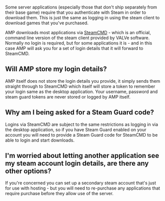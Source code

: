 Some server applications (especially those that don't ship separately from their base game) require that you authenticate with Steam in order to download them. This is just the same as logging in using the steam client to download games that you've purchased.

AMP downloads most applications via [SteamCMD](https://developer.valvesoftware.com/wiki/SteamCMD) - which is an official, command line version of the steam client provided by VALVe software. Normally no login is required, but for some applications it is - and in this case AMP will ask you for a set of login details that it will forward to SteamCMD.

## Will AMP store my login details?

AMP itself does not store the login details you provide, it simply sends them straight through to SteamCMD which itself will store a token to remember your login same as the desktop application. Your username, password and steam guard tokens are never stored or logged by AMP itself.

## Why am I being asked for a Steam Guard code?

Logins via SteamCMD are subject to the same restrictions as logging in via the desktop application, so if you have Steam Guard enabled on your account you will need to provide a Steam Guard code for SteamCMD to be able to login and start downloads.

## I'm worried about letting another application see my steam account login details, are there any other options?

If you're concerned you can set up a secondary steam account that's just for use with hosting - but you will need to re-purchase any applications that require purchase before they allow use of the server.